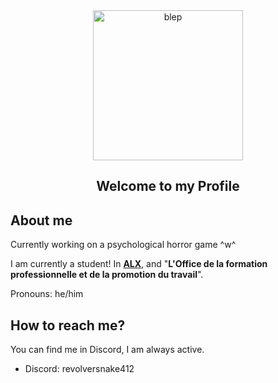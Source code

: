 <div>
  <div align="center">
    <img width="240" height="240" src="https://gcdnb.pbrd.co/images/CVvzMxntevZV.gif?o=1" alt="blep">
  </div>
  <h2 align="center">Welcome to my Profile</h2>
</div>
<div>
  <h2>About me</h2>
  <p>Currently working on a psychological horror game ^w^</p>
  <p>I am currently a student! In <a href="https://www.alxafrica.com/"><b>ALX</b></a>, and "<b>L'Office de la formation professionnelle et de la promotion du travail</b>".</p>
  <p>Pronouns: he/him</p>
  <h2>How to reach me?</h2>
  <p>You can find me in Discord, I am always active.</p>
  <ul>
    <li>Discord: revolversnake412</li>
  </ul>
</div>
